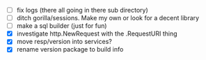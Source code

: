 - [ ] fix logs (there all going in there sub directory)
- [ ] ditch gorilla/sessions. Make my own or look for a decent library
- [ ] make a sql builder (just for fun)
- [x] investigate http.NewRequest with the .RequestURI thing
- [x] move resp/version into services?
- [x] rename version package to build info
